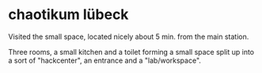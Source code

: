 # chaotikum lübeck

Visited the small space, located nicely about 5 min. from the main station.

Three rooms, a small kitchen and a toilet forming a small space split up into a
sort of "hackcenter", an entrance and a "lab/workspace".
